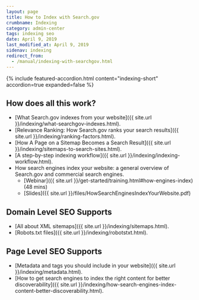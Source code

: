 ```yaml
---
layout: page
title: How to Index with Search.gov
crumbname: Indexing
category: admin-center
tags: indexing seo
date: April 9, 2019
last_modified_at: April 9, 2019
sidenav: indexing
redirect_from: 
  - /manual/indexing-with-searchgov.html
---
```


{% include featured-accordion.html content="indexing-short" accordion=true expanded=false %}


## How does all this work?

* [What Search.gov indexes from your website]({{ site.url }}/indexing/what-searchgov-indexes.html).
* [Relevance Ranking: How Search.gov ranks your search results]({{ site.url }}/indexing/ranking-factors.html).
* [How A Page on a Sitemap Becomes a Search Result]({{ site.url }}/indexing/sitemaps-to-search-sites.html).
* [A step-by-step indexing workflow]({{ site.url }}/indexing/indexing-workflow.html).
* How search engines index your website: a general overview of Search.gov and commercial search engines.
  * [Webinar]({{ site.url }}/get-started/training.html#how-engines-index) (48 mins)
  * [Slides]({{ site.url }}/files/HowSearchEnginesIndexYourWebsite.pdf)

## Domain Level SEO Supports

* [All about XML sitemaps]({{ site.url }}/indexing/sitemaps.html).
* [Robots.txt files]({{ site.url }}/indexing/robotstxt.html).

## Page Level SEO Supports

* [Metadata and tags you should include in your website]({{ site.url }}/indexing/metadata.html).
* [How to get search engines to index the right content for better discoverability]({{ site.url }}/indexing/how-search-engines-index-content-better-discoverability.html).

